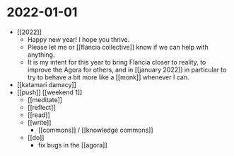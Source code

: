 # 2022-01-01

- [[2022]]
  - Happy new year! I hope you thrive.
  - Please let me or [[flancia collective]] know if we can help with anything.
  - It is my intent for this year to bring Flancia closer to reality, to improve the Agora for others, and in [[january 2022]] in particular to try to behave a bit more like a [[monk]] whenever I can.
- [[katamari damacy]]
- [[push]] [[weekend 1]]
  - [[meditate]]
  - [[reflect]]
  - [[read]]
  - [[write]]
    - [[commons]] / [[knowledge commons]]
  - [[do]]
    - fix bugs in the [[agora]]